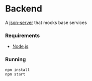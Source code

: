 # Backend

A [json-server][1] that mocks base services

### Requirements

* [Node.js][2]

### Running

```shell
npm install
npm start
```

[1]:https://www.npmjs.com/package/json-server
[2]:https://nodejs.org/en/


